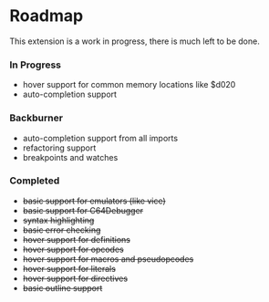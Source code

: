 # Roadmap

This extension is a work in progress, there is much left to be done.

### In Progress
* hover support for common memory locations like $d020
* auto-completion support

### Backburner
* auto-completion support from all imports
* refactoring support
* breakpoints and watches

### Completed
* ~~basic support for emulators (like vice)~~
* ~~basic support for C64Debugger~~
* ~~syntax highlighting~~
* ~~basic error checking~~
* ~~hover support for definitions~~
* ~~hover support for opcodes~~
* ~~hover support for macros and pseudopcodes~~
* ~~hover support for literals~~
* ~~hover support for directives~~
* ~~basic outline support~~
